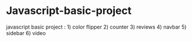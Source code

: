 # Javascript-basic-project
javascript basic project :  1) color flipper   2) counter   3) reviews   4) navbar   5) sidebar 6) video
